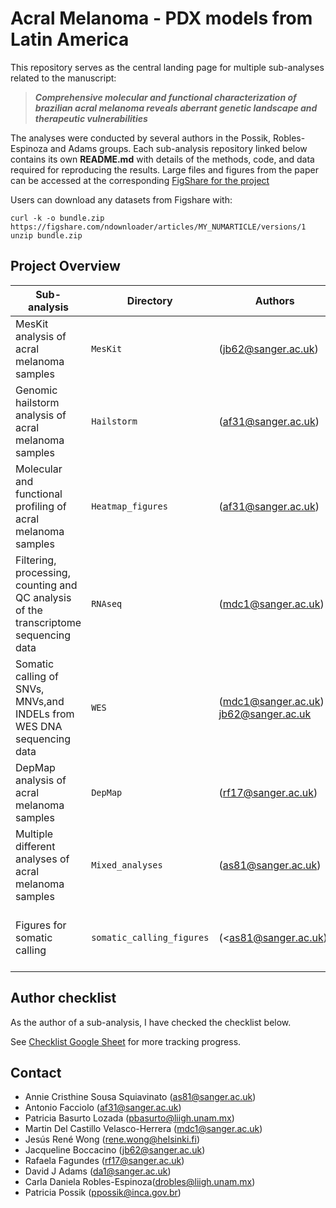 # Acral Melanoma - PDX models from Latin America

This repository serves as the central landing page for multiple sub-analyses related to the manuscript:

> **_Comprehensive molecular and functional characterization of brazilian acral melanoma reveals aberrant genetic landscape and therapeutic vulnerabilities_**

The analyses were conducted by several authors in the Possik, Robles-Espinoza and Adams groups. Each sub-analysis repository linked below contains its own **README.md** with details of the methods, code, and data required for reproducing the results. Large files and figures from the paper can be accessed at the corresponding [FigShare for the project]()

Users can download any datasets from Figshare with: 
```
curl -k -o bundle.zip https://figshare.com/ndownloader/articles/MY_NUMARTICLE/versions/1
unzip bundle.zip
```

## Project Overview

| Sub-analysis | Directory | Authors | Links | Checklist? |
|--------------|-----------|---------|-------|------------|
| MesKit analysis of acral melanoma samples | `MesKit` |(<jb62@sanger.ac.uk>) | [GitHub repository](https://github.com/team113sanger/Acral_Melanoma_PDX_models_LatAm_MesKit) [Zenodo DOI Badge](#) | ❌ |
| Genomic hailstorm analysis of acral melanoma samples | `Hailstorm` | (<af31@sanger.ac.uk>) | [GitHub repository](https://github.com/team113sanger/Acral_Melanoma_PDX_models_LatAm_Hailstorm) [Zenodo DOI Badge](#) | ❌ |
| Molecular and functional profiling of acral melanoma samples | `Heatmap_figures` | (<af31@sanger.ac.uk>) | [GitHub repository](https://github.com/team113sanger/Acral_Melanoma_PDX_models_LatAm_Heatmap_Figures) [Zenodo DOI Badge](#) | ❌ |
| Filtering, processing, counting and QC analysis of the transcriptome sequencing data | `RNAseq` | (<mdc1@sanger.ac.uk>) | [GitHub repository](https://github.com/team113sanger/Acral_Melanoma_PDX_models_LatAm_RNAseq) [Zenodo DOI Badge](#) | ❌ |
| Somatic calling of SNVs, MNVs,and INDELs from WES DNA sequencing data | `WES` | (<mdc1@sanger.ac.uk>) <jb62@sanger.ac.uk> | [GitHub repository](https://github.com/team113sanger/Acral_Melanoma_PDX_models_LatAm_WES) [Zenodo DOI Badge](#) | ❌ |
| DepMap analysis of acral melanoma samples | `DepMap` | (<rf17@sanger.ac.uk>) | [GitHub repository](https://github.com/team113sanger/Acral_Melanoma_PDX_models_LatAm_DepMap) [Zenodo DOI Badge](#) | ❌ |
| Multiple different analyses of acral melanoma samples | `Mixed_analyses` | (<as81@sanger.ac.uk>) | [GitHub repository](https://github.com/team113sanger/Acral_Melanoma_PDX_mixed_analyses) [Zenodo DOI Badge](#) | ❌ |
| Figures for somatic calling | `somatic_calling_figures` | (<as81@sanger.ac.uk)) | [GitHub repository](https://github.com/team113sanger/Acral_Melanoma_Somatic_Calling_Figures) [Zenodo DOI Badge](#) | ❌ |


## Author checklist
As the author of a sub-analysis, I have checked the checklist below.

See [Checklist Google Sheet](https://docs.google.com/spreadsheets/d/1UMCJjRy7vWmuTq3qGdkLeqAc6xG7Co7YrJq9wKTADXU/edit?gid=0#gid=0) for more tracking progress.


## Contact 
- Annie Cristhine Sousa Squiavinato (<as81@sanger.ac.uk>)
- Antonio Facciolo (<af31@sanger.ac.uk>)
- Patricia Basurto Lozada (<pbasurto@liigh.unam.mx>)
- Martin Del Castillo Velasco-Herrera (<mdc1@sanger.ac.uk>)
- Jesús René Wong (<rene.wong@helsinki.fi>)
- Jacqueline Boccacino (<jb62@sanger.ac.uk>)
- Rafaela Fagundes (<rf17@sanger.ac.uk>)
- David J Adams (<da1@sanger.ac.uk>)
- Carla Daniela Robles-Espinoza(<drobles@liigh.unam.mx>)
- Patricia Possik (<ppossik@inca.gov.br>)
